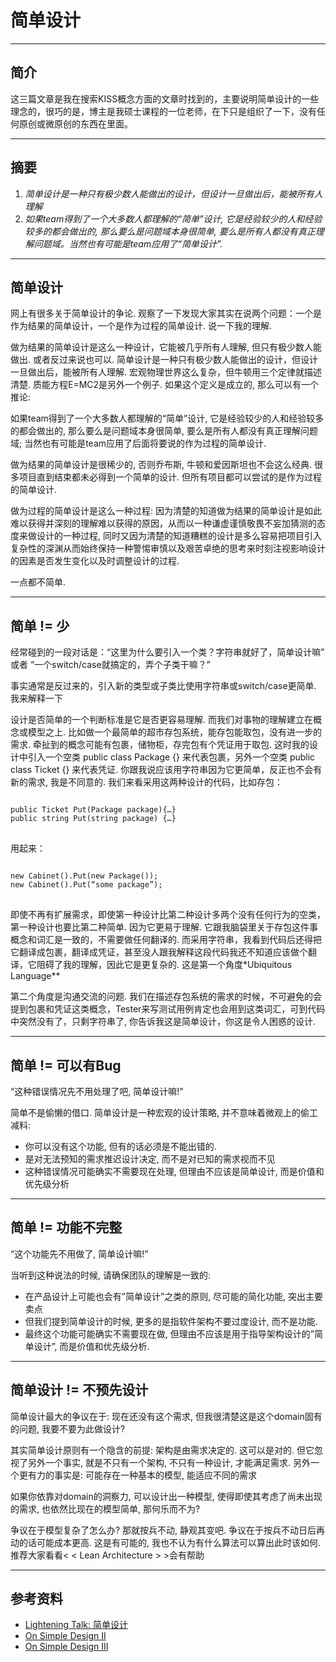 # 简单设计

---
## 简介

这三篇文章是我在搜索KISS概念方面的文章时找到的，主要说明简单设计的一些理念的，很巧的是，博主是我硕士课程的一位老师，在下只是组织了一下，没有任何原创或微原创的东西在里面。

---
## 摘要

1. *简单设计是一种只有极少数人能做出的设计，但设计一旦做出后，能被所有人理解*
1. *如果team得到了一个大多数人都理解的“简单”设计, 它是经验较少的人和经验较多的都会做出的, 那么要么是问题域本身很简单, 要么是所有人都没有真正理解问题域。当然也有可能是team应用了“简单设计”.*

---
## 简单设计

网上有很多关于简单设计的争论. 观察了一下发现大家其实在说两个问题：一个是作为结果的简单设计，一个是作为过程的简单设计. 说一下我的理解.

做为结果的简单设计是这么一种设计，它能被几乎所有人理解, 但只有极少数人能做出. 或者反过来说也可以. 简单设计是一种只有极少数人能做出的设计，但设计一旦做出后，能被所有人理解. 宏观物理世界这么复杂，但牛顿用三个定律就描述清楚. 质能方程E=MC2是另外一个例子. 如果这个定义是成立的, 那么可以有一个推论:

如果team得到了一个大多数人都理解的“简单”设计, 它是经验较少的人和经验较多的都会做出的, 那么要么是问题域本身很简单, 要么是所有人都没有真正理解问题域; 当然也有可能是team应用了后面将要说的作为过程的简单设计. 

做为结果的简单设计是很稀少的, 否则乔布斯, 牛顿和爱因斯坦也不会这么经典. 很多项目直到结束都未必得到一个简单的设计. 但所有项目都可以尝试的是作为过程的简单设计.

做为过程的简单设计是这么一种过程: 因为清楚的知道做为结果的简单设计是如此难以获得并深刻的理解难以获得的原因，从而以一种谦虚谨慎敬畏不妄加猜测的态度来做设计的一种过程, 同时又因为清楚的知道糟糕的设计是多么容易把项目引入复杂性的深渊从而始终保持一种警惕审慎以及艰苦卓绝的思考来时刻注视影响设计的因素是否发生变化以及时调整设计的过程.

一点都不简单.

---
## 简单 != 少

经常碰到的一段对话是：“这里为什么要引入一个类？字符串就好了，简单设计嘛” 或者 “一个switch/case就搞定的，弄个子类干嘛？”

事实通常是反过来的，引入新的类型或子类比使用字符串或switch/case更简单. 我来解释一下

设计是否简单的一个判断标准是它是否更容易理解. 而我们对事物的理解建立在概念或模型之上. 比如做一个最简单的超市存包系统，能存包能取包，没有进一步的需求. 牵扯到的概念可能有包裹，储物柜，存完包有个凭证用于取包. 这时我的设计中引入一个空类 public class Package {} 来代表包裹，另外一个空类 public class Ticket {} 来代表凭证. 你跟我说应该用字符串因为它更简单，反正也不会有新的需求, 我是不同意的. 我们来看采用这两种设计的代码，比如存包：

<pre>
<code>
public Ticket Put(Package package){…}
public string Put(string package) {…}
</code>
</pre>

用起来：

<pre>
<code>
new Cabinet().Put(new Package());
new Cabinet().Put(“some package”);
</code>
</pre>

即使不再有扩展需求，即使第一种设计比第二种设计多两个没有任何行为的空类，第一种设计也要比第二种简单. 因为它更易于理解. 它跟我脑袋里关于存包这件事概念和词汇是一致的，不需要做任何翻译的. 而采用字符串，我看到代码后还得把它翻译成包裹，翻译成凭证，甚至没人跟我解释这段代码我还不知道应该做个翻译，它阻碍了我的理解，因此它是更复杂的. 这是第一个角度*Ubiquitous Language**

第二个角度是沟通交流的问题. 我们在描述存包系统的需求的时候，不可避免的会提到包裹和凭证这类概念，Tester来写测试用例肯定也会用到这类词汇，可到代码中突然没有了，只剩字符串了, 你告诉我这是简单设计，你这是令人困惑的设计.

---
## 简单 != 可以有Bug

“这种错误情况先不用处理了吧, 简单设计嘛!”

简单不是偷懒的借口. 简单设计是一种宏观的设计策略, 并不意味着微观上的偷工减料:

* 你可以没有这个功能, 但有的话必须是不能出错的.
* 是对无法预知的需求推迟设计决定, 而不是对已知的需求视而不见
* 这种错误情况可能确实不需要现在处理, 但理由不应该是简单设计, 而是价值和优先级分析

---
## 简单 != 功能不完整

“这个功能先不用做了, 简单设计嘛!”

当听到这种说法的时候, 请确保团队的理解是一致的:

* 在产品设计上可能也会有”简单设计”之类的原则, 尽可能的简化功能, 突出主要卖点
* 但我们提到简单设计的时候, 更多的是指软件架构不要过度设计, 而不是功能.
* 最终这个功能可能确实不需要现在做, 但理由不应该是用于指导架构设计的”简单设计”, 而是价值和优先级分析.

---
## 简单设计 != 不预先设计

简单设计最大的争议在于: 现在还没有这个需求, 但我很清楚这是这个domain固有的问题, 我要不要为此做设计?

其实简单设计原则有一个隐含的前提: 架构是由需求决定的. 这可以是对的. 但它忽视了另外一个事实, 就是不只有一个架构, 不只有一种设计, 才能满足需求. 另外一个更有力的事实是: 可能存在一种基本的模型, 能适应不同的需求

如果你依靠对domain的洞察力, 可以设计出一种模型, 使得即使其考虑了尚未出现的需求, 也依然比现在的模型简单, 那何乐而不为?

争议在于模型复杂了怎么办? 那就按兵不动, 静观其变吧. 争议在于按兵不动日后再动的话可能成本更高. 这是有可能的, 我也不认为有什么算法可以算出此时该如何. 推荐大家看看< < Lean Architecture > >会有帮助

---
## 参考资料

* [Lightening Talk: 简单设计 ](http://blog.csdn.net/chelsea/article/details/6739002)
* [On Simple Design II](http://liguanglei.name/blogs/2012/05/22/on-simple-design-ii/)
* [On Simple Design III](http://liguanglei.name/blogs/2012/08/05/on-simple-design-iii/)

